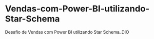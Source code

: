 # Vendas-com-Power-BI-utilizando-Star-Schema
Desafio de Vendas com Power BI utilizando Star Schema_DIO
